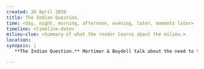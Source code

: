 ```yaml
---
created: 30 April 2020
title: The Indian Question.
time: <day, night, morning, afternoon, evening, later, moments later>
timeline: <timeline-date>
milieu-clue: <Summary of what the reader learns about the milieu.>
location:
synopsis: |
   **The Indian Question.** Mortimer & Boydell talk about the need to take what they have and break the Iroquois' back, when Johnson arrives to suggest negotiation. "How can you beat back an entire nation with 16 rifles and a box of bullets?"

---
```


